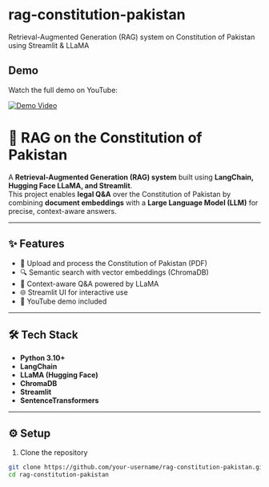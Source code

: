# rag-constitution-pakistan
Retrieval-Augmented Generation (RAG) system on Constitution of Pakistan using Streamlit &amp; LLaMA

##  Demo

Watch the full demo on YouTube:

[![Demo Video](https://img.youtube.com/vi/EeNEaPEBtjM/0.jpg)](https://youtu.be/EeNEaPEBtjM)

# 📜 RAG on the Constitution of Pakistan  

A **Retrieval-Augmented Generation (RAG) system** built using **LangChain, Hugging Face LLaMA, and Streamlit**.  
This project enables **legal Q&A** over the Constitution of Pakistan by combining **document embeddings** with a **Large Language Model (LLM)** for precise, context-aware answers.  

---

## ✨ Features
- 📂 Upload and process the Constitution of Pakistan (PDF)  
- 🔍 Semantic search with vector embeddings (ChromaDB)  
- 🤖 Context-aware Q&A powered by LLaMA  
- 🌐 Streamlit UI for interactive use  
- 🎥 YouTube demo included  

---

## 🛠️ Tech Stack
- **Python 3.10+**  
- **LangChain**  
- **LLaMA (Hugging Face)**  
- **ChromaDB**  
- **Streamlit**  
- **SentenceTransformers**  

---

## ⚙️ Setup  

1. Clone the repository  
```bash
git clone https://github.com/your-username/rag-constitution-pakistan.git
cd rag-constitution-pakistan
